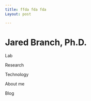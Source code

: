 ```yaml
---
title: ffda fda fda
Layout: post 

---
```


# Jared Branch, Ph.D.


Lab

Research

Technology

About me

Blog
